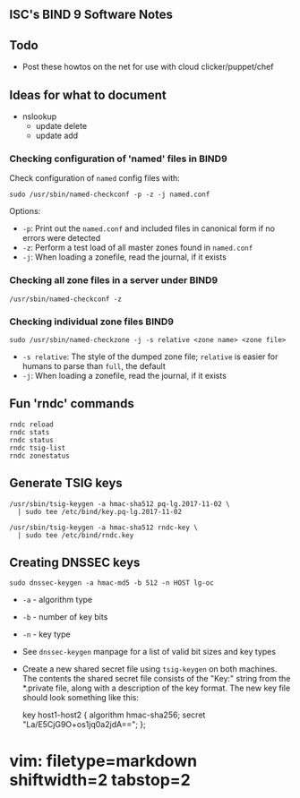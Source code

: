 ## ISC's BIND 9 Software Notes ##

## Todo ##
- Post these howtos on the net for use with cloud clicker/puppet/chef

## Ideas for what to document ##
- nslookup
  - update delete
  - update add

### Checking configuration of 'named' files in BIND9 ###
Check configuration of `named` config files with:

    sudo /usr/sbin/named-checkconf -p -z -j named.conf

Options:
- `-p`: Print out the `named.conf` and included files in canonical form if no
  errors were detected
- `-z`: Perform a test load of all master zones found in `named.conf`
- `-j`: When loading a zonefile, read the journal, if it exists

### Checking all zone files in a server under BIND9 ###

    /usr/sbin/named-checkconf -z

### Checking individual zone files BIND9 ###

    sudo /usr/sbin/named-checkzone -j -s relative <zone name> <zone file>

- `-s relative`: The style of the dumped zone file; `relative` is easier for
  humans to parse than `full`, the default
- `-j`: When loading a zonefile, read the journal, if it exists

## Fun 'rndc' commands ##

    rndc reload
    rndc stats
    rndc status
    rndc tsig-list
    rndc zonestatus

## Generate TSIG keys ##

    /usr/sbin/tsig-keygen -a hmac-sha512 pq-lg.2017-11-02 \
      | sudo tee /etc/bind/key.pq-lg.2017-11-02

    /usr/sbin/tsig-keygen -a hmac-sha512 rndc-key \
      | sudo tee /etc/bind/rndc.key

## Creating DNSSEC keys ##

    sudo dnssec-keygen -a hmac-md5 -b 512 -n HOST lg-oc

- `-a` - algorithm type
- `-b` - number of key bits
- `-n` - key type
- See `dnssec-keygen` manpage for a list of valid bit sizes and key types
- Create a new shared secret file using `tsig-keygen` on both machines.  The
  contents the shared secret file consists of the "Key:" string from the
  \*.private file, along with a description of the key format.  The new key
  file should look something like this:


    key host1-host2 {
      algorithm hmac-sha256;
      secret "La/E5CjG9O+os1jq0a2jdA==";
    };


# vim: filetype=markdown shiftwidth=2 tabstop=2

